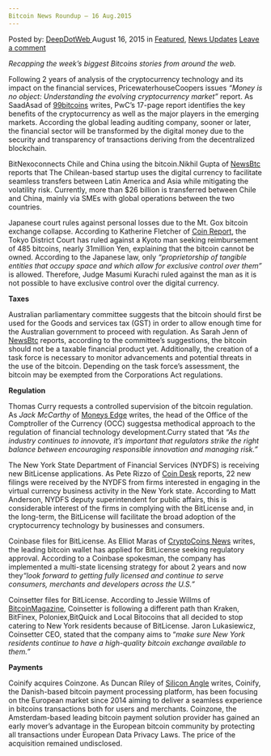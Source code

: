 ```yaml
---
Bitcoin News Roundup – 16 Aug.2015
---
```

<article class="post-listing post-11286 post type-post status-publish format-standard has-post-thumbnail hentry  tag-1887 tag-aug2015 tag-bitcoin tag-news tag-roundup">
<div class="post-inner">
<span>Posted by: <a href="https://www.deepdotweb.com/author/admin/" title="">DeepDotWeb </a></span>
<span>August 16, 2015</span>
<span>in <a href="https://www.deepdotweb.com/category/deepdot-news/" rel="category tag">Featured</a>, <a href="https://www.deepdotweb.com/category/news-updates/" rel="category tag">News Updates</a></span>
<span><a href="https://www.deepdotweb.com/2015/08/16/bitcoin-news-roundup-16-aug-2015/#respond">Leave a comment</a></span>


<p><em>Recapping the week&#8217;s biggest Bitcoins stories from around the web. </em></p>
<p>Following 2 years of analysis of the cryptocurrency technology and its impact on the financial services, PricewaterhouseCoopers issues <em>“Money is no object: Understanding the evolving cryptocurrency market”</em> report. As SaadAsad of <a href="https://99bitcoins.com/pwc-report-cryptocurrencies-carry-groundbreaking-potential/">99bitcoins</a> writes, PwC’s 17-page report identifies the key benefits of the cryptocurrency as well as the major players in the emerging markets. According the global leading auditing company, sooner or later, the financial sector will be transformed by the digital money due to the security and transparency of transactions deriving from the decentralized blockchain.</p>
<p>BitNexoconnects Chile and China using the bitcoin.Nikhil Gupta of <a href="http://www.newsbtc.com/2015/08/14/bitnexo-the-bitcoin-connect-between-china-and-chile/">NewsBtc</a> reports that The Chilean-based startup uses the digital currency to facilitate seamless transfers between Latin America and Asia while mitigating the volatility risk. Currently, more than $26 billion is transferred between Chile and China, mainly via SMEs with global operations between the two countries.</p>
<p>Japanese court rules against personal losses due to the Mt. Gox bitcoin exchange collapse. According to Katherine Fletcher of <a href="https://coinreport.net/japanese-court-denies-compensation-plea-regarding-lost-mt-gox-bitcoins/">Coin Report</a>, the Tokyo District Court has ruled against a Kyoto man seeking reimbursement of 485 bitcoins, nearly 31million Yen, explaining that the bitcoin cannot be owned. According to the Japanese law, only <em>“proprietorship of tangible entities that occupy space and which allow for exclusive control over them”</em> is allowed. Therefore, Judge Masumi Kurachi ruled against the man as it is not possible to have exclusive control over the digital currency.</p>
<p><strong>Taxes</strong></p>
<p>Australian parliamentary committee suggests that the bitcoin should first be used for the Goods and services tax (GST) in order to allow enough time for the Australian government to proceed with regulation. As Sarah Jenn of <a href="http://www.newsbtc.com/2015/08/11/australian-parliamentary-committee-shares-stance-on-bitcoin/">NewsBtc</a> reports, according to the committee’s suggestions, the bitcoin should not be a taxable financial product yet. Additionally, the creation of a task force is necessary to monitor advancements and potential threats in the use of the bitcoin. Depending on the task force’s assessment, the bitcoin may be exempted from the Corporations Act regulations.</p>
<p><strong>Regulation</strong></p>
<p>Thomas Curry requests a controlled supervision of the bitcoin regulation. As <em>Jack McCarthy</em> of <a href="http://www.moneysedge.com/newsimage?id=314">Moneys Edge</a> writes, the head of the Office of the Comptroller of the Currency (OCC) suggestsa methodical approach to the regulation of financial technology development.Curry stated that <em>“</em><em>As the industry continues to innovate, it’s important that regulators strike the right balance between encouraging responsible innovation and managing risk.”</em></p>
<p>The New York State Department of Financial Services (NYDFS) is receiving new BitLicense applications. As Pete Rizzo of <a href="http://www.coindesk.com/nydfs-22-bitlicense-applications/">Coin Desk</a> reports, 22 new filings were received by the NYDFS from firms interested in engaging in the virtual currency business activity in the New York state. According to Matt Anderson, NYDFS deputy superintendent for public affairs, this is considerable interest of the firms in complying with the BitLicense and, in the long-term, the BitLicense will facilitate the broad adoption of the cryptocurrency technology by businesses and consumers.</p>
<p>Coinbase files for BitLicense. As Elliot Maras of <a href="https://www.cryptocoinsnews.com/coinbase-applied-new-york-bitlicense/">CryptoCoins News</a> writes, the leading bitcoin wallet has applied for BitLicense seeking regulatory approval. According to a Coinbase spokesman, the company has implemented a multi-state licensing strategy for about 2 years and now they<em>“look forward to getting fully licensed and continue to serve consumers, merchants and developers across the U.S.”</em></p>
<p>Coinsetter files for BitLicense. According to Jessie Willms of <a href="https://bitcoinmagazine.com/21555/coinsetter-exchange-applies-bitlicense-plans-stay-new-york/">BitcoinMagazine</a>, Coinsetter is following a different path than Kraken, BitFinex, Poloniex,BitQuick and Local Bitocoins that all decided to stop catering to New York residents because of BitLicense. Jaron Lukasiewicz, Coinsetter CEO, stated that the company aims to “<em>make sure New York residents continue to have a high-quality bitcoin exchange available to them.”</em></p>
<p><strong>Payments</strong></p>
<p>Coinify acquires Coinzone. As Duncan Riley of <a href="http://siliconangle.com/blog/2015/08/13/bitcoin-merchant-services-provider-coinify-picks-up-competitor-coinzone-in-psp-play/">Silicon Angle</a> writes, Coinify, the Danish-based bitcoin payment processing platform, has been focusing on the European market since 2014 aiming to deliver a seamless experience in bitcoins transactions both for users and merchants. Coinzone, the Amsterdam-based leading bitcoin payment solution provider has gained an early mover’s advantage in the European bitcoin community by protecting all transactions under European Data Privacy Laws. The price of the acquisition remained undisclosed.</p>
</div>
<span style="display:none"><a href="https://www.deepdotweb.com/tag/16/" rel="tag">16</a> <a href="https://www.deepdotweb.com/tag/aug2015/" rel="tag">aug2015</a> <a href="https://www.deepdotweb.com/tag/bitcoin/" rel="tag">bitcoin</a> <a href="https://www.deepdotweb.com/tag/news/" rel="tag">news</a> <a href="https://www.deepdotweb.com/tag/roundup/" rel="tag">roundup</a></span> <span style="display:none" class="updated">2015-08-16</span>
<div style="display:none" class="vcard author" itemprop="author" itemscope itemtype="http://schema.org/Person"><strong class="fn" itemprop="name">